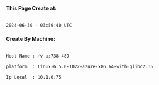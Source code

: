 
   
#### This Page Create at:

```bash

2024-06-30 - 03:59:40 UTC

```

#### Create By Machine:

```bash

Host Name : fv-az738-489

platform  : Linux-6.5.0-1022-azure-x86_64-with-glibc2.35

Ip Local  : 10.1.0.75

```

